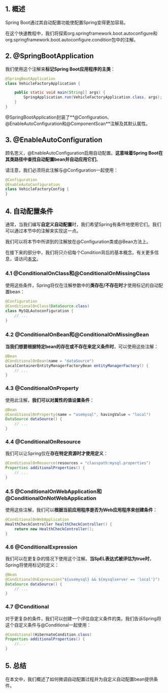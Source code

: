 ## 1. 概述

Spring Boot通过其自动配置功能使配置Spring变得更加容易。

在这个快速教程中，我们将探索org.springframework.boot.autoconfigure和org.springframework.boot.autoconfigure.condition包中的注解。

## 2. @SpringBootApplication

我们使用这个注解来**标记Spring Boot应用程序的主类**：

```java
@SpringBootApplication
class VehicleFactoryApplication {

    public static void main(String[] args) {
        SpringApplication.run(VehicleFactoryApplication.class, args);
    }
}
```

@SpringBootApplication封装了**@Configuration、@EnableAutoConfiguration和@ComponentScan**注解及其默认属性。

## 3. @EnableAutoConfiguration

顾名思义，@EnableAutoConfiguration启用自动配置。**这意味着Spring Boot在其类路径中查找自动配置bean并自动应用它们**。

请注意，我们必须将此注解与@Configuration一起使用：

```java
@Configuration
@EnableAutoConfiguration
class VehicleFactoryConfig {
}
```

## 4. 自动配置条件

通常，当我们编写**自定义自动配置**时，我们希望Spring有条件地使用它们。我们可以通过本节中的注解来实现这一点。

我们可以将本节中所讲到的注解放在@Configuration类或@Bean方法上。

在接下来的部分中，我们将只介绍每个Condition背后的基本概念。有关更多信息，请访问[本文](../../spring-boot-autoconfiguration/docs/使用SpringBoot创建自定义自动配置.md)。

### 4.1 @ConditionalOnClass和@ConditionalOnMissingClass

使用这些条件，Spring将仅在注解参数中的**类存在/不存在时**才使用标记的自动配置bean：

```java
@Configuration
@ConditionalOnClass(DataSource.class)
class MySQLAutoconfiguration {
    // ...
}
```

### 4.2 @ConditionalOnBean和@ConditionalOnMissingBean

**当我们想要根据特定bean的存在或不存在来定义条件时**，可以使用这些注解：

```java
@Bean
@ConditionalOnBean(name = "dataSource")
LocalContainerEntityManagerFactoryBean entityManagerFactory() {
    // ...
}
```

### 4.3 @ConditionalOnProperty

使用此注解，**我们可以对属性的值设置条件**：

```java
@Bean
@ConditionalOnProperty(name = "usemysql", havingValue = "local")
DataSource dataSource() {
    // ...
}
```

### 4.4 @ConditionalOnResource

我们可以让Spring仅在**存在特定资源时才使用定义**：

```java
@ConditionalOnResource(resources = "classpath:mysql.properties")
Properties additionalProperties() {
    // ...
}
```

### 4.5 @ConditionalOnWebApplication和@ConditionalOnNotWebApplication

使用这些注解，我们可以**根据当前应用程序是否为Web应用程序来创建条件**：

```java
@ConditionalOnWebApplication
HealthCheckController healthCheckController() {
    return new HealthCheckController();
}
```

### 4.6 @ConditionalExpression

我们可以在更复杂的情况下使用这个注解。**当SpEL表达式被评估为true时**，Spring将使用标记的定义：

```java
@Bean
@ConditionalOnExpression("${usemysql} && ${mysqlserver == 'local'}")
DataSource dataSource() {
    // ...
}
```

### 4.7 @Conditional

对于更复杂的条件，我们可以创建一个评估自定义条件的类。我们告诉Spring将这个自定义条件与@Conditional一起使用：

```java
@Conditional(HibernateCondition.class)
Properties additionalProperties() {
    //...
}
```

## 5. 总结

在本文中，我们概述了如何微调自动配置过程并为自定义自动配置bean提供条件。